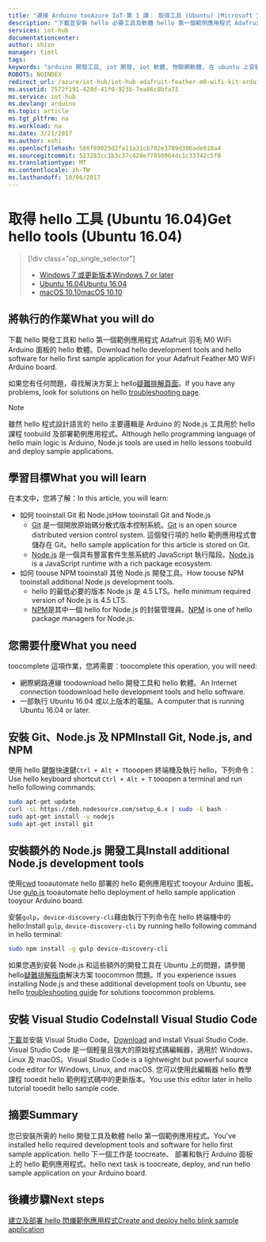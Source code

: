 ```yaml
---
title: "連接 Arduino tooAzure IoT-第 1 課： 取得工具 (Ubuntu) |Microsoft 文件"
description: "下載並安裝 hello 必要工具及軟體 hello 第一個範例應用程式 Adafruit 羽毛 M0 WiFi Ubuntu 上。"
services: iot-hub
documentationcenter: 
author: shizn
manager: timtl
tags: 
keywords: "arduino 開發工具, iot 開發, iot 軟體, 物聯網軟體, 在 ubuntu 上安裝 git, 在 ubuntu 上安裝 node js"
ROBOTS: NOINDEX
redirect_url: /azure/iot-hub/iot-hub-adafruit-feather-m0-wifi-kit-arduino-get-started
ms.assetid: 7572f191-420d-41f0-923b-7ea86c0bfa73
ms.service: iot-hub
ms.devlang: arduino
ms.topic: article
ms.tgt_pltfrm: na
ms.workload: na
ms.date: 3/21/2017
ms.author: xshi
ms.openlocfilehash: 586f89025d2fa11a31cb782e3789d306ade018a4
ms.sourcegitcommit: 523283cc1b3c37c428e77850964dc1c33742c5f0
ms.translationtype: MT
ms.contentlocale: zh-TW
ms.lasthandoff: 10/06/2017
---
```

# <a name="get-hello-tools-ubuntu-1604"></a><span data-ttu-id="5076e-104">取得 hello 工具 (Ubuntu 16.04)</span><span class="sxs-lookup"><span data-stu-id="5076e-104">Get hello tools (Ubuntu 16.04)</span></span>

> [!div class="op_single_selector"]
> * <span data-ttu-id="5076e-105">[Windows 7 或更新版本][windows]</span><span class="sxs-lookup"><span data-stu-id="5076e-105">[Windows 7 or later][windows]</span></span>
> * <span data-ttu-id="5076e-106">[Ubuntu 16.04][ubuntu]</span><span class="sxs-lookup"><span data-stu-id="5076e-106">[Ubuntu 16.04][ubuntu]</span></span>
> * <span data-ttu-id="5076e-107">[macOS 10.10][macos]</span><span class="sxs-lookup"><span data-stu-id="5076e-107">[macOS 10.10][macos]</span></span>

## <a name="what-you-will-do"></a><span data-ttu-id="5076e-108">將執行的作業</span><span class="sxs-lookup"><span data-stu-id="5076e-108">What you will do</span></span>

<span data-ttu-id="5076e-109">下載 hello 開發工具和 hello 第一個範例應用程式 Adafruit 羽毛 M0 WiFi Arduino 面板的 hello 軟體。</span><span class="sxs-lookup"><span data-stu-id="5076e-109">Download hello development tools and hello software for hello first sample application for your Adafruit Feather M0 WiFi Arduino board.</span></span> 

<span data-ttu-id="5076e-110">如果您有任何問題，尋找解決方案上 hello[疑難排解頁面][troubleshooting]。</span><span class="sxs-lookup"><span data-stu-id="5076e-110">If you have any problems, look for solutions on hello [troubleshooting page][troubleshooting].</span></span>

> [!NOTE]
> <span data-ttu-id="5076e-111">雖然 hello 程式設計語言的 hello 主要邏輯是 Arduino 的 Node.js 工具用於 hello 課程 toobuild 及部署範例應用程式。</span><span class="sxs-lookup"><span data-stu-id="5076e-111">Although hello programming language of hello main logic is Arduino, Node.js tools are used in hello lessons toobuild and deploy sample applications.</span></span>

## <a name="what-you-will-learn"></a><span data-ttu-id="5076e-112">學習目標</span><span class="sxs-lookup"><span data-stu-id="5076e-112">What you will learn</span></span>
<span data-ttu-id="5076e-113">在本文中，您將了解：</span><span class="sxs-lookup"><span data-stu-id="5076e-113">In this article, you will learn:</span></span>

* <span data-ttu-id="5076e-114">如何 tooinstall Git 和 Node.js</span><span class="sxs-lookup"><span data-stu-id="5076e-114">How tooinstall Git and Node.js</span></span>
  * <span data-ttu-id="5076e-115">[Git](https://git-scm.com) 是一個開放原始碼分散式版本控制系統。</span><span class="sxs-lookup"><span data-stu-id="5076e-115">[Git](https://git-scm.com) is an open source distributed version control system.</span></span> <span data-ttu-id="5076e-116">這個發行項的 hello 範例應用程式會儲存在 Git。</span><span class="sxs-lookup"><span data-stu-id="5076e-116">hello sample application for this article is stored on Git.</span></span>
  * <span data-ttu-id="5076e-117">[Node.js](https://nodejs.org/en/) 是一個具有豐富套件生態系統的 JavaScript 執行階段。</span><span class="sxs-lookup"><span data-stu-id="5076e-117">[Node.js](https://nodejs.org/en/) is a JavaScript runtime with a rich package ecosystem.</span></span>
* <span data-ttu-id="5076e-118">如何 toouse NPM tooinstall 其他 Node.js 開發工具。</span><span class="sxs-lookup"><span data-stu-id="5076e-118">How toouse NPM tooinstall additional Node.js development tools.</span></span>
  * <span data-ttu-id="5076e-119">hello 的最低必要的版本 Node.js 是 4.5 LTS。</span><span class="sxs-lookup"><span data-stu-id="5076e-119">hello minimum required version of Node.js is 4.5 LTS.</span></span>
  * <span data-ttu-id="5076e-120">[NPM](https://www.npmjs.com)是其中一個 hello for Node.js 的封裝管理員。</span><span class="sxs-lookup"><span data-stu-id="5076e-120">[NPM](https://www.npmjs.com) is one of hello package managers for Node.js.</span></span>

## <a name="what-you-need"></a><span data-ttu-id="5076e-121">您需要什麼</span><span class="sxs-lookup"><span data-stu-id="5076e-121">What you need</span></span>
<span data-ttu-id="5076e-122">toocomplete 這項作業，您將需要：</span><span class="sxs-lookup"><span data-stu-id="5076e-122">toocomplete this operation, you will need:</span></span>
* <span data-ttu-id="5076e-123">網際網路連線 toodownload hello 開發工具和 hello 軟體。</span><span class="sxs-lookup"><span data-stu-id="5076e-123">An Internet connection toodownload hello development tools and hello software.</span></span>
* <span data-ttu-id="5076e-124">一部執行 Ubuntu 16.04 或以上版本的電腦。</span><span class="sxs-lookup"><span data-stu-id="5076e-124">A computer that is running Ubuntu 16.04 or later.</span></span>

## <a name="install-git-nodejs-and-npm"></a><span data-ttu-id="5076e-125">安裝 Git、Node.js 及 NPM</span><span class="sxs-lookup"><span data-stu-id="5076e-125">Install Git, Node.js, and NPM</span></span>
<span data-ttu-id="5076e-126">使用 hello 鍵盤快速鍵`Ctrl + Alt + T`tooopen 終端機及執行 hello，下列命令：</span><span class="sxs-lookup"><span data-stu-id="5076e-126">Use hello keyboard shortcut `Ctrl + Alt + T` tooopen a terminal and run hello following commands:</span></span>

```bash
sudo apt-get update
curl -sL https://deb.nodesource.com/setup_6.x | sudo -E bash -
sudo apt-get install -y nodejs
sudo apt-get install git
```

## <a name="install-additional-nodejs-development-tools"></a><span data-ttu-id="5076e-127">安裝額外的 Node.js 開發工具</span><span class="sxs-lookup"><span data-stu-id="5076e-127">Install additional Node.js development tools</span></span>
<span data-ttu-id="5076e-128">使用[cwd](http://gulpjs.com) tooautomate hello 部署的 hello 範例應用程式 tooyour Arduino 面板。</span><span class="sxs-lookup"><span data-stu-id="5076e-128">Use [gulp.js](http://gulpjs.com) tooautomate hello deployment of hello sample application tooyour Arduino board.</span></span>

<span data-ttu-id="5076e-129">安裝`gulp`，`device-discovery-cli`藉由執行下列命令在 hello 終端機中的 hello:</span><span class="sxs-lookup"><span data-stu-id="5076e-129">Install `gulp`, `device-discovery-cli` by running hello following command in hello terminal:</span></span>

```bash
sudo npm install -g gulp device-discovery-cli
```

<span data-ttu-id="5076e-130">如果您遇到安裝 Node.js 和這些額外的開發工具在 Ubuntu 上的問題，請參閱 hello[疑難排解指南][ troubleshooting]解決方案 toocommon 問題。</span><span class="sxs-lookup"><span data-stu-id="5076e-130">If you experience issues installing Node.js and these additional development tools on Ubuntu, see hello [troubleshooting guide][troubleshooting] for solutions toocommon problems.</span></span>

## <a name="install-visual-studio-code"></a><span data-ttu-id="5076e-131">安裝 Visual Studio Code</span><span class="sxs-lookup"><span data-stu-id="5076e-131">Install Visual Studio Code</span></span>
<span data-ttu-id="5076e-132">[下載](https://code.visualstudio.com/docs/setup/linux)並安裝 Visual Studio Code。</span><span class="sxs-lookup"><span data-stu-id="5076e-132">[Download](https://code.visualstudio.com/docs/setup/linux) and install Visual Studio Code.</span></span> <span data-ttu-id="5076e-133">Visual Studio Code 是一個輕量且強大的原始程式碼編輯器，適用於 Windows、Linux 及 macOS。</span><span class="sxs-lookup"><span data-stu-id="5076e-133">Visual Studio Code is a lightweight but powerful source code editor for Windows, Linux, and macOS.</span></span> <span data-ttu-id="5076e-134">您可以使用此編輯器 hello 教學課程 tooedit hello 範例程式碼中的更新版本。</span><span class="sxs-lookup"><span data-stu-id="5076e-134">You use this editor later in hello tutorial tooedit hello sample code.</span></span>

## <a name="summary"></a><span data-ttu-id="5076e-135">摘要</span><span class="sxs-lookup"><span data-stu-id="5076e-135">Summary</span></span>
<span data-ttu-id="5076e-136">您已安裝所需的 hello 開發工具及軟體 hello 第一個範例應用程式。</span><span class="sxs-lookup"><span data-stu-id="5076e-136">You've installed hello required development tools and software for hello first sample application.</span></span> <span data-ttu-id="5076e-137">hello 下一個工作是 toocreate、 部署和執行 Arduino 面板上的 hello 範例應用程式。</span><span class="sxs-lookup"><span data-stu-id="5076e-137">hello next task is toocreate, deploy, and run hello sample application on your Arduino board.</span></span>

## <a name="next-steps"></a><span data-ttu-id="5076e-138">後續步驟</span><span class="sxs-lookup"><span data-stu-id="5076e-138">Next steps</span></span>
<span data-ttu-id="5076e-139">[建立及部署 hello 閃爍範例應用程式][create-and-deploy-the-blink-sample-application]</span><span class="sxs-lookup"><span data-stu-id="5076e-139">[Create and deploy hello blink sample application][create-and-deploy-the-blink-sample-application]</span></span>

<!-- Images and links -->

[windows]: iot-hub-adafruit-feather-m0-wifi-kit-arduino-lesson1-get-the-tools-win32.md
[ubuntu]: iot-hub-adafruit-feather-m0-wifi-kit-arduino-lesson1-get-the-tools-ubuntu.md
[macos]: iot-hub-adafruit-feather-m0-wifi-kit-arduino-lesson1-get-the-tools-mac.md
[troubleshooting]: iot-hub-adafruit-feather-m0-wifi-kit-arduino-troubleshooting.md
[create-and-deploy-the-blink-sample-application]: iot-hub-adafruit-feather-m0-wifi-kit-arduino-lesson1-deploy-blink-app.md